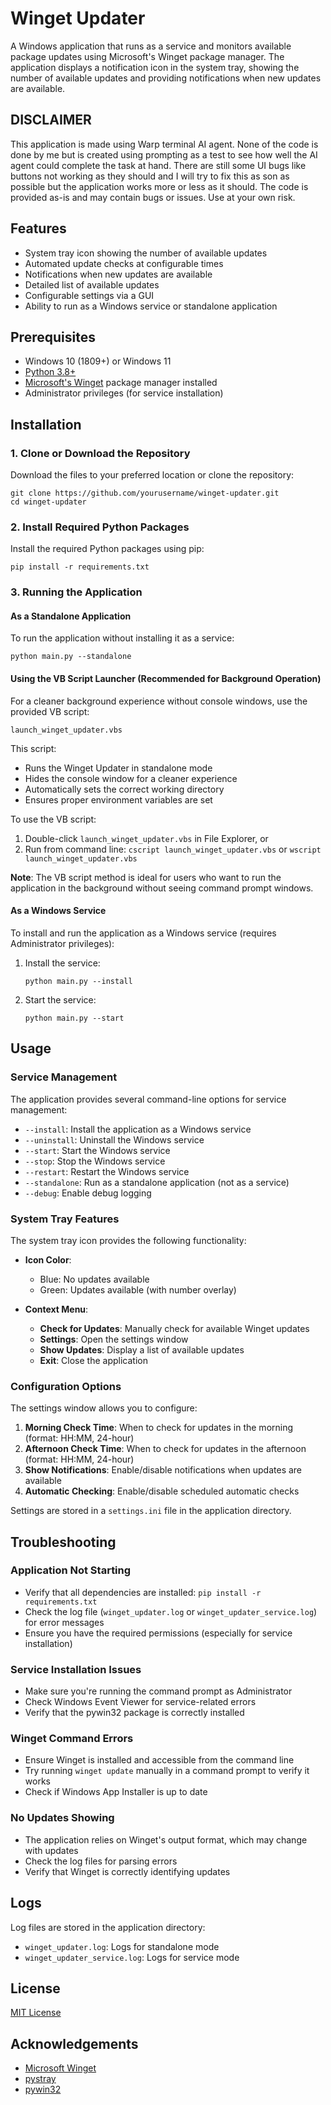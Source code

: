 # Winget Updater

A Windows application that runs as a service and monitors available package updates using Microsoft's Winget package manager. The application displays a notification icon in the system tray, showing the number of available updates and providing notifications when new updates are available.

## DISCLAIMER
This application is made using Warp terminal AI agent. None of the code is done by me but is created using prompting as a test to see how well the AI agent could complete the task at hand. There are still some UI bugs like buttons not working as they should and I will try to fix this as son as possible but the application works more or less as it should.  The code is provided as-is and may contain bugs or issues. Use at your own risk.

## Features

- System tray icon showing the number of available updates
- Automated update checks at configurable times
- Notifications when new updates are available
- Detailed list of available updates
- Configurable settings via a GUI
- Ability to run as a Windows service or standalone application

## Prerequisites

- Windows 10 (1809+) or Windows 11
- [Python 3.8+](https://www.python.org/downloads/)
- [Microsoft's Winget](https://github.com/microsoft/winget-cli) package manager installed
- Administrator privileges (for service installation)

## Installation

### 1. Clone or Download the Repository

Download the files to your preferred location or clone the repository:

```
git clone https://github.com/yourusername/winget-updater.git
cd winget-updater
```

### 2. Install Required Python Packages

Install the required Python packages using pip:

```
pip install -r requirements.txt
```

### 3. Running the Application

#### As a Standalone Application

To run the application without installing it as a service:

```
python main.py --standalone
```

#### Using the VB Script Launcher (Recommended for Background Operation)

For a cleaner background experience without console windows, use the provided VB script:

```
launch_winget_updater.vbs
```

This script:
- Runs the Winget Updater in standalone mode
- Hides the console window for a cleaner experience
- Automatically sets the correct working directory
- Ensures proper environment variables are set

To use the VB script:
1. Double-click `launch_winget_updater.vbs` in File Explorer, or
2. Run from command line: `cscript launch_winget_updater.vbs` or `wscript launch_winget_updater.vbs`

**Note**: The VB script method is ideal for users who want to run the application in the background without seeing command prompt windows.

#### As a Windows Service

To install and run the application as a Windows service (requires Administrator privileges):

1. Install the service:
   ```
   python main.py --install
   ```

2. Start the service:
   ```
   python main.py --start
   ```

## Usage

### Service Management

The application provides several command-line options for service management:

- `--install`: Install the application as a Windows service
- `--uninstall`: Uninstall the Windows service
- `--start`: Start the Windows service
- `--stop`: Stop the Windows service
- `--restart`: Restart the Windows service
- `--standalone`: Run as a standalone application (not as a service)
- `--debug`: Enable debug logging

### System Tray Features

The system tray icon provides the following functionality:

- **Icon Color**: 
  - Blue: No updates available
  - Green: Updates available (with number overlay)

- **Context Menu**:
  - **Check for Updates**: Manually check for available Winget updates
  - **Settings**: Open the settings window
  - **Show Updates**: Display a list of available updates
  - **Exit**: Close the application

### Configuration Options

The settings window allows you to configure:

1. **Morning Check Time**: When to check for updates in the morning (format: HH:MM, 24-hour)
2. **Afternoon Check Time**: When to check for updates in the afternoon (format: HH:MM, 24-hour)
3. **Show Notifications**: Enable/disable notifications when updates are available
4. **Automatic Checking**: Enable/disable scheduled automatic checks

Settings are stored in a `settings.ini` file in the application directory.

## Troubleshooting

### Application Not Starting

- Verify that all dependencies are installed: `pip install -r requirements.txt`
- Check the log file (`winget_updater.log` or `winget_updater_service.log`) for error messages
- Ensure you have the required permissions (especially for service installation)

### Service Installation Issues

- Make sure you're running the command prompt as Administrator
- Check Windows Event Viewer for service-related errors
- Verify that the pywin32 package is correctly installed

### Winget Command Errors

- Ensure Winget is installed and accessible from the command line
- Try running `winget update` manually in a command prompt to verify it works
- Check if Windows App Installer is up to date

### No Updates Showing

- The application relies on Winget's output format, which may change with updates
- Check the log files for parsing errors
- Verify that Winget is correctly identifying updates

## Logs

Log files are stored in the application directory:

- `winget_updater.log`: Logs for standalone mode
- `winget_updater_service.log`: Logs for service mode

## License

[MIT License](LICENSE)

## Acknowledgements

- [Microsoft Winget](https://github.com/microsoft/winget-cli)
- [pystray](https://github.com/moses-palmer/pystray)
- [pywin32](https://github.com/mhammond/pywin32)

